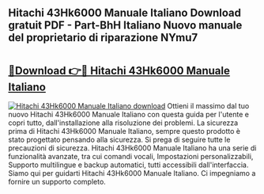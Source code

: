 ## Hitachi 43Hk6000 Manuale Italiano Download gratuit PDF - Part-BhH Italiano Nuovo manuale del proprietario di riparazione NYmu7

# <h2><a href="http://dffacl.blite.top/?on=Hitachi+43Hk6000+Manuale+Italiano">🔗Download 👉🔴 Hitachi 43Hk6000 Manuale Italiano</a></h2>

[![Hitachi 43Hk6000 Manuale Italiano download](https://i.imgur.com/lujVjoI.png)](http://dffacl.blite.top/?on=Hitachi+43Hk6000+Manuale+Italiano)
Ottieni il massimo dal tuo nuovo Hitachi 43Hk6000 Manuale Italiano con questa guida per l'utente e copri tutto, dall'installazione alla risoluzione dei problemi. La sicurezza prima di Hitachi 43Hk6000 Manuale Italiano, sempre questo prodotto è stato progettato pensando alla sicurezza. Si prega di seguire tutte le precauzioni di sicurezza. Hitachi 43Hk6000 Manuale Italiano ha una serie di funzionalità avanzate, tra cui comandi vocali, Impostazioni personalizzabili, Supporto multilingue e backup automatici, tutti accessibili dall'interfaccia. Siamo qui per guidarti Hitachi 43Hk6000 Manuale Italiano. Ci impegniamo a fornire un supporto completo.
